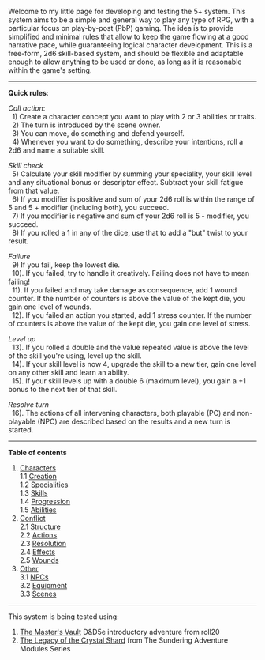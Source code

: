 Welcome to my little page for developing and testing the 5+ system. This system aims to be a simple and general way to play any type of RPG, with a particular focus on play-by-post (PbP) gaming. The idea is to provide simplified and minimal rules that allow to keep the game flowing at a good narrative pace, while guaranteeing  logical character development. This is a free-form, 2d6 skill-based system, and should be flexible and adaptable enough to allow anything to be used or done, as long as it is reasonable within the game's setting.  

____

**Quick rules**:

*Call action*:  
&nbsp; 1) Create a character concept you want to play with 2 or 3 abilities or traits.  
&nbsp; 2) The turn is introduced by the scene owner.  
&nbsp; 3) You can move, do something and defend yourself.  
&nbsp; 4) Whenever you want to do something, describe your intentions, roll a 2d6 and name a suitable skill.  

*Skill check*  
&nbsp; 5) Calculate your skill modifier by summing your speciality, your skill level and any situational bonus or descriptor effect. Subtract your skill fatigue from that value.  
&nbsp; 6) If you modifier is positive and sum of your 2d6 roll is within the range of 5 and 5 + modifier (including both), you succeed.  
&nbsp; 7) If you modifier is negative and sum of your 2d6 roll is 5 - modifier, you succeed.  
&nbsp; 8) If you rolled a 1 in any of the dice, use that to add a "but" twist to your result.  

*Failure*  
&nbsp; 9) If you fail, keep the lowest die.  
&nbsp; 10). If you failed, try to handle it creatively. Failing does not have to mean failing!  
&nbsp; 11). If you failed and may take damage as consequence, add 1 wound counter. If the number of counters is above the value of the kept die, you gain one level of wounds.  
&nbsp; 12). If you failed an action you started, add 1 stress counter. If the number of counters is above the value of the kept die, you gain one level of stress.  
  
*Level up*  
&nbsp; 13). If you rolled a double and the value repeated value is above the level of the skill you're using, level up the skill.  
&nbsp; 14). If your skill level is now 4, upgrade the skill to a new tier, gain one level on any other skill and learn an ability.  
&nbsp; 15). If your skill levels up with a double 6 (maximum level), you gain a +1 bonus to the next tier of that skill.  
  
*Resolve turn*  
&nbsp; 16). The actions of all intervening characters, both playable (PC) and non-playable (NPC) are described based on the results and a new turn is started.  

___

**Table of contents**

1. [Characters](characters.md)  
  1.1 [Creation](characters.md#11-character-creation)  
  1.2 [Specialities](characters.md#12-character-specialities)  
  1.3 [Skills](characters.md#13-character-skills)  
  1.4 [Progression](characters.md#14-character-progression)  
  1.5 [Abilities](characters.md#15-character-abilities)  
2. [Conflict](conflict.md)  
  2.1 [Structure](conflict.md#21-conflict-structure)  
  2.2 [Actions](conflict.md#22-conflict-actions)  
  2.3 [Resolution](conflict.md#23-conflict-resolution)  
  2.4 [Effects](conflict.md#24-conflict-effects)  
  2.5 [Wounds](conflict.md#25-wounds-and-stress)  
3. [Other](other.md)  
  3.1 [NPCs](other.md#31-npcs)   
  3.2 [Equipment](other.md#32-equipment)  
  3.3 [Scenes](other.md#33-scenes)

___

This system is being tested using:  
  
  1. [The Master's Vault](https://gamersplane.com/forums/thread/12141/?p=581888) D&D5e introductory adventure from roll20
  2. [The Legacy of the Crystal Shard](https://gamersplane.com/forums/thread/12586/) from The Sundering Adventure Modules Series
